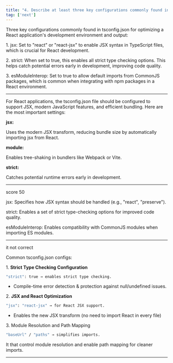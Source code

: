```yaml
---
title: "4. Describe at least three key configurations commonly found in tsconfig.json files for optimizing a React application's development environment and output."
tag: ['next']
---
```


Three key configurations commonly found in tsconfig.json for optimizing a React application's development environment and output:

1\. jsx: Set to "react" or "react-jsx" to enable JSX syntax in TypeScript files, which is crucial for React development.

2\. strict: When set to true, this enables all strict type checking options. This helps catch potential errors early in development, improving code quality.

3\. esModuleInterop: Set to true to allow default imports from CommonJS packages, which is common when integrating with npm packages in a React environment.


---

For React applications, the tsconfig.json file should be configured to support JSX, modern JavaScript features, and efficient bundling. Here are the most important settings:


**jsx:**

Uses the modern JSX transform, reducing bundle size by automatically importing jsx from React.


**module:**

Enables tree-shaking in bundlers like Webpack or Vite.

**strict:**

Catches potential runtime errors early in development.

---

score 50


jsx: Specifies how JSX syntax should be handled (e.g., "react", "preserve").


strict: Enables a set of strict type-checking options for improved code quality.


esModuleInterop: Enables compatibility with CommonJS modules when importing ES modules.




----

it not correct


Common tsconfig.json configs:


1\. **Strict Type Checking Configuration**
```bash
"strict": true → enables strict type checking.
```
* Compile-time error detection & protection against null/undefined issues.

2\. **JSX and React Optimization**

```bash
"jsx": "react-jsx" → for React JSX support.
```
* Enables the new JSX transform (no need to import React in every file)


3\. Module Resolution and Path Mapping
```bash
"baseUrl" / "paths" → simplifies imports.
```
It that control module resolution and enable path mapping for cleaner imports.




----
